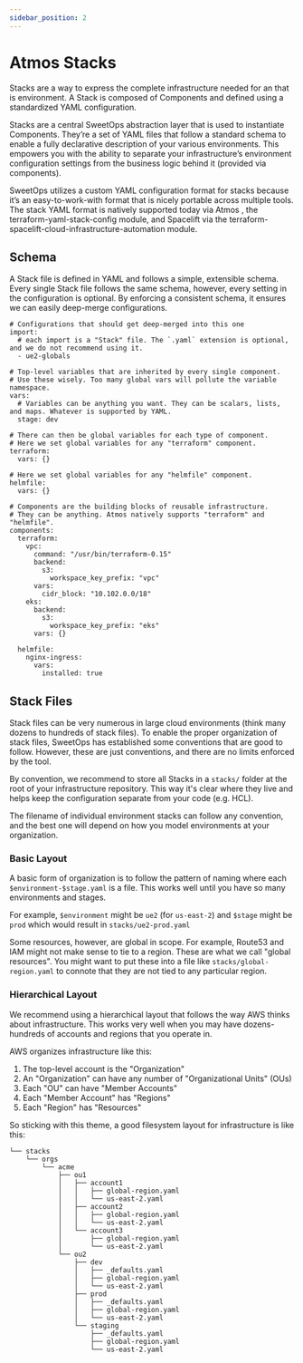 ```yaml
---
sidebar_position: 2
---
```


# Atmos Stacks

Stacks are a way to express the complete infrastructure needed for an that is environment. A Stack is composed of Components and defined using a standardized YAML configuration.

Stacks are a central SweetOps abstraction layer that is used to instantiate Components. They’re a set of YAML files that follow a standard schema to enable a fully declarative description of your various environments. This empowers you with the ability to separate your infrastructure’s environment configuration settings from the business logic behind it (provided via components).

SweetOps utilizes a custom YAML configuration format for stacks because it’s an easy-to-work-with format that is nicely portable across multiple tools. The stack YAML format is natively supported today via Atmos , the terraform-yaml-stack-config module, and Spacelift via the terraform-spacelift-cloud-infrastructure-automation module.

## Schema

A Stack file is defined in YAML and follows a simple, extensible schema. Every single Stack file follows the same schema, however, every setting in the configuration is optional. By enforcing a consistent schema, it ensures we can easily deep-merge configurations. 

```
# Configurations that should get deep-merged into this one
import:
  # each import is a "Stack" file. The `.yaml` extension is optional, and we do not recommend using it.
  - ue2-globals

# Top-level variables that are inherited by every single component. 
# Use these wisely. Too many global vars will pollute the variable namespace.
vars:
  # Variables can be anything you want. They can be scalars, lists, and maps. Whatever is supported by YAML.
  stage: dev

# There can then be global variables for each type of component. 
# Here we set global variables for any "terraform" component.
terraform:
  vars: {}

# Here we set global variables for any "helmfile" component.
helmfile:
  vars: {}

# Components are the building blocks of reusable infrastructure.
# They can be anything. Atmos natively supports "terraform" and "helmfile".
components:
  terraform:
    vpc:
      command: "/usr/bin/terraform-0.15"
      backend:
        s3:
          workspace_key_prefix: "vpc"
      vars:
        cidr_block: "10.102.0.0/18"
    eks:
      backend:
        s3:
          workspace_key_prefix: "eks"
      vars: {}

  helmfile:
    nginx-ingress:
      vars:
        installed: true
```

## Stack Files

Stack files can be very numerous in large cloud environments (think many dozens to hundreds of stack files). To enable the proper organization of stack files, SweetOps has established some conventions that are good to follow. However, these are just conventions, and there are no limits enforced by the tool.

By convention, we recommend to store all Stacks in a `stacks/` folder at the root of your infrastructure repository. This way it's clear where they live and helps keep the configuration separate from your code (e.g. HCL).

The filename of individual environment stacks can follow any convention, and the best one will depend on how you model environments at your organization. 


### Basic Layout

A basic form of organization is to follow the pattern of naming where each `$environment-$stage.yaml` is a file. This works well until you have so many environments and stages. 

For example, `$environment` might be `ue2` (for `us-east-2`) and `$stage` might be `prod` which would result in `stacks/ue2-prod.yaml`

Some resources, however, are global in scope. For example, Route53 and IAM might not make sense to tie to a region. These are what we call "global resources". You might want to put these into a file like `stacks/global-region.yaml` to connote that they are not tied to any particular region. 


### Hierarchical Layout

We recommend using a hierarchical layout that follows the way AWS thinks about infrastructure. This works very well when you may have dozens-hundreds of accounts and regions that you operate in.

AWS organizes infrastructure like this:
1. The top-level account is the "Organization"
2. An "Organization" can have any number of "Organizational Units" (OUs)
3. Each "OU" can have "Member Accounts"
4. Each "Member Account" has "Regions"
5. Each "Region" has "Resources"

So sticking with this theme, a good filesystem layout for infrastructure is like this:

```
└── stacks
    └── orgs
        └── acme
            ├── ou1
            │   ├── account1
            │   │   ├── global-region.yaml
            │   │   └── us-east-2.yaml
            │   ├── account2
            │   │   ├── global-region.yaml
            │   │   └── us-east-2.yaml
            │   └── account3
            │       ├── global-region.yaml
            │       └── us-east-2.yaml
            └── ou2
                ├── dev
                │   ├── _defaults.yaml
                │   ├── global-region.yaml
                │   └── us-east-2.yaml
                ├── prod
                │   ├── _defaults.yaml
                │   ├── global-region.yaml
                │   └── us-east-2.yaml
                └── staging
                    ├── _defaults.yaml
                    ├── global-region.yaml
                    └── us-east-2.yaml
```
